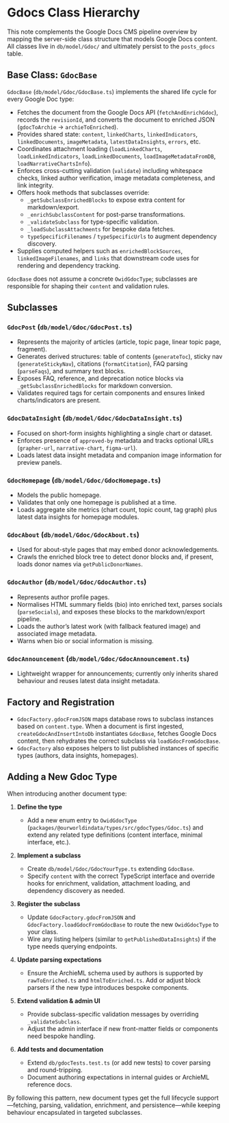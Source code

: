 # Gdocs Class Hierarchy

This note complements the Google Docs CMS pipeline overview by mapping the server-side class structure that models Google Docs content. All classes live in `db/model/Gdoc/` and ultimately persist to the `posts_gdocs` table.

## Base Class: `GdocBase`

`GdocBase` (`db/model/Gdoc/GdocBase.ts`) implements the shared life cycle for every Google Doc type:

- Fetches the document from the Google Docs API (`fetchAndEnrichGdoc`), records the `revisionId`, and converts the document to enriched JSON (`gdocToArchie` → `archieToEnriched`).
- Provides shared state: `content`, `linkedCharts`, `linkedIndicators`, `linkedDocuments`, `imageMetadata`, `latestDataInsights`, `errors`, etc.
- Coordinates attachment loading (`loadLinkedCharts`, `loadLinkedIndicators`, `loadLinkedDocuments`, `loadImageMetadataFromDB`, `loadNarrativeChartsInfo`).
- Enforces cross-cutting validation (`validate`) including whitespace checks, linked author verification, image metadata completeness, and link integrity.
- Offers hook methods that subclasses override:
    - `_getSubclassEnrichedBlocks` to expose extra content for markdown/export.
    - `_enrichSubclassContent` for post-parse transformations.
    - `_validateSubclass` for type-specific validation.
    - `_loadSubclassAttachments` for bespoke data fetches.
    - `typeSpecificFilenames` / `typeSpecificUrls` to augment dependency discovery.
- Supplies computed helpers such as `enrichedBlockSources`, `linkedImageFilenames`, and `links` that downstream code uses for rendering and dependency tracking.

`GdocBase` does not assume a concrete `OwidGdocType`; subclasses are responsible for shaping their `content` and validation rules.

## Subclasses

### `GdocPost` (`db/model/Gdoc/GdocPost.ts`)

- Represents the majority of articles (article, topic page, linear topic page, fragment).
- Generates derived structures: table of contents (`generateToc`), sticky nav (`generateStickyNav`), citations (`formatCitation`), FAQ parsing (`parseFaqs`), and summary text blocks.
- Exposes FAQ, reference, and deprecation notice blocks via `_getSubclassEnrichedBlocks` for markdown conversion.
- Validates required tags for certain components and ensures linked charts/indicators are present.

### `GdocDataInsight` (`db/model/Gdoc/GdocDataInsight.ts`)

- Focused on short-form insights highlighting a single chart or dataset.
- Enforces presence of `approved-by` metadata and tracks optional URLs (`grapher-url`, `narrative-chart`, `figma-url`).
- Loads latest data insight metadata and companion image information for preview panels.

### `GdocHomepage` (`db/model/Gdoc/GdocHomepage.ts`)

- Models the public homepage.
- Validates that only one homepage is published at a time.
- Loads aggregate site metrics (chart count, topic count, tag graph) plus latest data insights for homepage modules.

### `GdocAbout` (`db/model/Gdoc/GdocAbout.ts`)

- Used for about-style pages that may embed donor acknowledgements.
- Crawls the enriched block tree to detect donor blocks and, if present, loads donor names via `getPublicDonorNames`.

### `GdocAuthor` (`db/model/Gdoc/GdocAuthor.ts`)

- Represents author profile pages.
- Normalises HTML summary fields (bio) into enriched text, parses socials (`parseSocials`), and exposes these blocks to the markdown/export pipeline.
- Loads the author’s latest work (with fallback featured image) and associated image metadata.
- Warns when bio or social information is missing.

### `GdocAnnouncement` (`db/model/Gdoc/GdocAnnouncement.ts`)

- Lightweight wrapper for announcements; currently only inherits shared behaviour and reuses latest data insight metadata.

## Factory and Registration

- `GdocFactory.gdocFromJSON` maps database rows to subclass instances based on `content.type`. When a document is first ingested, `createGdocAndInsertIntoDb` instantiates `GdocBase`, fetches Google Docs content, then rehydrates the correct subclass via `loadGdocFromGdocBase`.
- `GdocFactory` also exposes helpers to list published instances of specific types (authors, data insights, homepages).

## Adding a New Gdoc Type

When introducing another document type:

1. **Define the type**
    - Add a new enum entry to `OwidGdocType` (`packages/@ourworldindata/types/src/gdocTypes/Gdoc.ts`) and extend any related type definitions (content interface, minimal interface, etc.).

2. **Implement a subclass**
    - Create `db/model/Gdoc/GdocYourType.ts` extending `GdocBase`.
    - Specify `content` with the correct TypeScript interface and override hooks for enrichment, validation, attachment loading, and dependency discovery as needed.

3. **Register the subclass**
    - Update `GdocFactory.gdocFromJSON` and `GdocFactory.loadGdocFromGdocBase` to route the new `OwidGdocType` to your class.
    - Wire any listing helpers (similar to `getPublishedDataInsights`) if the type needs querying endpoints.

4. **Update parsing expectations**
    - Ensure the ArchieML schema used by authors is supported by `rawToEnriched.ts` and `htmlToEnriched.ts`. Add or adjust block parsers if the new type introduces bespoke components.

5. **Extend validation & admin UI**
    - Provide subclass-specific validation messages by overriding `_validateSubclass`.
    - Adjust the admin interface if new front-matter fields or components need bespoke handling.

6. **Add tests and documentation**
    - Extend `db/gdocTests.test.ts` (or add new tests) to cover parsing and round-tripping.
    - Document authoring expectations in internal guides or ArchieML reference docs.

By following this pattern, new document types get the full lifecycle support—fetching, parsing, validation, enrichment, and persistence—while keeping behaviour encapsulated in targeted subclasses.
